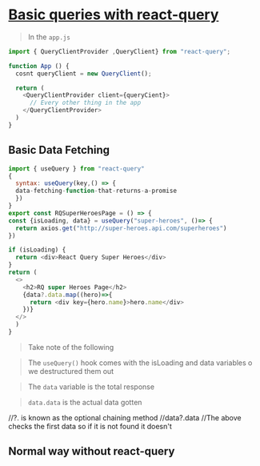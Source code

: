 # <u>Basic queries with react-query</u>

> In the `app.js`

```js
import { QueryClientProvider ,QueryClient} from "react-query";

function App () {
  cosnt queryClient = new QueryClient();

  return (
    <QueryClientProvider client={queryCient}>
      // Every other thing in the app
    </QueryClientProvider>
  )
}
```

## Basic Data Fetching

```js
import { useQuery } from "react-query"
{
  syntax: useQuery(key,() => {
  data-fetching-function-that-returns-a-promise
  })
}
export const RQSuperHeroesPage = () => {
const {isLoading, data} = useQuery("super-heroes", ()=> {
  return axios.get("http://super-heroes.api.com/superheroes")
})

if (isLoading) {
  return <div>React Query Super Heroes</div>
}
return (
  <>
    <h2>RQ super Heroes Page</h2>
    {data?.data.map((hero)=>{
      return <div key={hero.name}>hero.name</div>
    })}
  </>
  )
}

```

> Take note of the following

> The `useQuery()` hook comes with the isLoading and data variables o we destructured them out

> The `data` variable is the total response

> `data.data` is the actual data gotten

//?. is known as the optional chaining method
//data?.data
//The above checks the first data so if it is not found it doesn't

## Normal way without react-query

